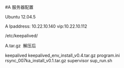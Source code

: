#A 服务器配置

Ubuntu 12.04.5 

A Ipaddress: 10.22.10.140
vip:10.22.10.112

/etc/keepalived/

A.tar.gz  解压后

keepalived  keepalived_env_install_v0.4.tar.gz  program.ini  rsync_007ka_install_v0.1.tar.gz  supervisor  sup_run.sh
